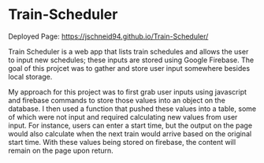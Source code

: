 # Train-Scheduler

Deployed Page:
https://jschneid94.github.io/Train-Scheduler/

Train Scheduler is a web app that lists train schedules and allows the user to input new schedules; these inputs are stored using Google Firebase. The goal of this projcet was to gather and store user input somewhere besides local storage.

My approach for this project was to first grab user inputs using javascript and firebase commands to store those values into an object on the database. I then used a function that pushed these values into a table, some of which were not input and required calculating new values from user input. For instance, users can enter a start time, but the output on the page would also calculate when the next train would arrive based on the original start time. With these values being stored on firebase, the content will remain on the page upon return.
